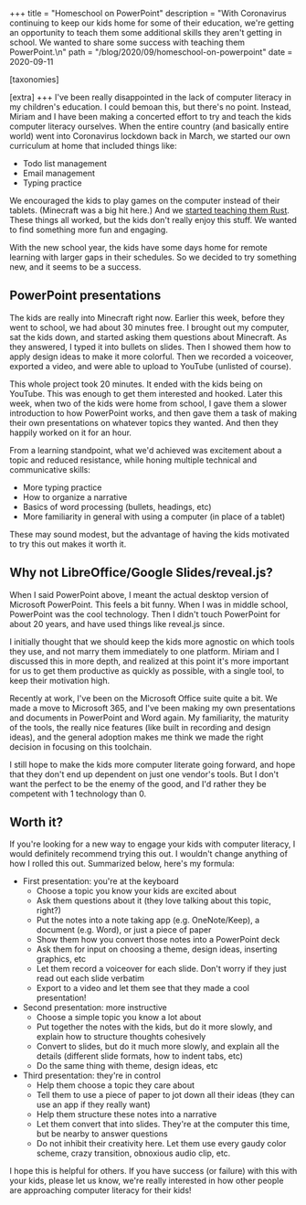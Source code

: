 +++
title = "Homeschool on PowerPoint"
description = "With Coronavirus continuing to keep our kids home for some of their education, we're getting an opportunity to teach them some additional skills they aren't getting in school. We wanted to share some success with teaching them PowerPoint.\n"
path = "/blog/2020/09/homeschool-on-powerpoint"
date = 2020-09-11

[taxonomies]

[extra]
+++
I've been really disappointed in the lack of computer literacy in my children's education. I could bemoan this, but there's no point. Instead, Miriam and I have been making a concerted effort to try and teach the kids computer literacy ourselves. When the entire country (and basically entire world) went into Coronavirus lockdown back in March, we started our own curriculum at home that included things like:

* Todo list management
* Email management
* Typing practice

We encouraged the kids to play games on the computer instead of their tablets. (Minecraft was a big hit here.) And we [started teaching them Rust](https://www.beginrust.com/). These things all worked, but the kids don't really enjoy this stuff. We wanted to find something more fun and engaging.

With the new school year, the kids have some days home for remote learning with larger gaps in their schedules. So we decided to try something new, and it seems to be a success.

## PowerPoint presentations

The kids are really into Minecraft right now. Earlier this week, before they went to school, we had about 30 minutes free. I brought out my computer, sat the kids down, and started asking them questions about Minecraft. As they answered, I typed it into bullets on slides. Then I showed them how to apply design ideas to make it more colorful. Then we recorded a voiceover, exported a video, and were able to upload to YouTube (unlisted of course).

This whole project took 20 minutes. It ended with the kids being on YouTube. This was enough to get them interested and hooked. Later this week, when two of the kids were home from school, I gave them a slower introduction to how PowerPoint works, and then gave them a task of making their own presentations on whatever topics they wanted. And then they happily worked on it for an hour.

From a learning standpoint, what we'd achieved was excitement about a topic and reduced resistance, while honing multiple technical and communicative skills:

* More typing practice
* How to organize a narrative
* Basics of word processing (bullets, headings, etc)
* More familiarity in general with using a computer (in place of a tablet)

These may sound modest, but the advantage of having the kids motivated to try this out makes it worth it.

## Why not LibreOffice/Google Slides/reveal.js?

When I said PowerPoint above, I meant the actual desktop version of Microsoft PowerPoint. This feels a bit funny. When I was in middle school, PowerPoint was the cool technology. Then I didn't touch PowerPoint for about 20 years, and have used things like reveal.js since.

I initially thought that we should keep the kids more agnostic on which tools they use, and not marry them immediately to one platform. Miriam and I discussed this in more depth, and realized at this point it's more important for us to get them productive as quickly as possible, with a single tool, to keep their motivation high.

Recently at work, I've been on the Microsoft Office suite quite a bit. We made a move to Microsoft 365, and I've been making my own presentations and documents in PowerPoint and Word again. My familiarity, the maturity of the tools, the really nice features (like built in recording and design ideas), and the general adoption makes me think we made the right decision in focusing on this toolchain.

I still hope to make the kids more computer literate going forward, and hope that they don't end up dependent on just one vendor's tools. But I don't want the perfect to be the enemy of the good, and I'd rather they be competent with 1 technology than 0.

## Worth it?

If you're looking for a new way to engage your kids with computer literacy, I would definitely recommend trying this out. I wouldn't change anything of how I rolled this out. Summarized below, here's my formula:

* First presentation: you're at the keyboard
    * Choose a topic you know your kids are excited about
    * Ask them questions about it (they love talking about this topic, right?)
    * Put the notes into a note taking app (e.g. OneNote/Keep), a document (e.g. Word), or just a piece of paper
    * Show them how you convert those notes into a PowerPoint deck
    * Ask them for input on choosing a theme, design ideas, inserting graphics, etc
    * Let them record a voiceover for each slide. Don't worry if they just read out each slide verbatim
    * Export to a video and let them see that they made a cool presentation!
* Second presentation: more instructive
    * Choose a simple topic you know a lot about
    * Put together the notes with the kids, but do it more slowly, and explain how to structure thoughts cohesively
    * Convert to slides, but do it much more slowly, and explain all the details (different slide formats, how to indent tabs, etc)
    * Do the same thing with theme, design ideas, etc
* Third presentation: they're in control
    * Help them choose a topic they care about
    * Tell them to use a piece of paper to jot down all their ideas (they can use an app if they really want)
    * Help them structure these notes into a narrative
    * Let them convert that into slides. They're at the computer this time, but be nearby to answer questions
    * Do not inhibit their creativity here. Let them use every gaudy color scheme, crazy transition, obnoxious audio clip, etc.

I hope this is helpful for others. If you have success (or failure) with this with your kids, please let us know, we're really interested in how other people are approaching computer literacy for their kids!